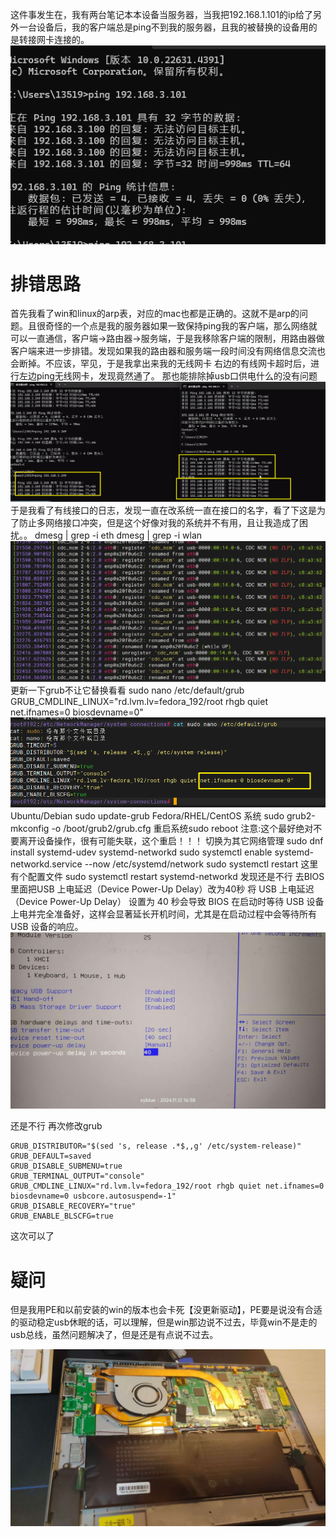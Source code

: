 这件事发生在，我有两台笔记本本设备当服务器，当我把192.168.1.101的ip给了另外一台设备后，我的客户端总是ping不到我的服务器，且我的被替换的设备用的是转接网卡连接的。
![57776f3885ee9925c681dfde9fe5b03.png|375](00_sync/00网络/Linux网络排错之断流【修改grub】/网络排错之断流/57776f3885ee9925c681dfde9fe5b03.png)

# 排错思路
首先我看了win和linux的arp表，对应的mac也都是正确的。这就不是arp的问题。且很奇怪的一个点是我的服务器如果一致保持ping我的客户端，那么网络就可以一直通信，客户端→路由器→服务端，于是我移除客户端的限制，用路由器做客户端来进一步排错。发现如果我的路由器和服务端一段时间没有网络信息交流也会断掉。不应该，罕见，于是我拿出来我的无线网卡
右边的有线网卡超时后，进行左边ping无线网卡，发现竟然通了。 那也能排除掉usb口供电什么的没有问题
![image-20241112311207.png](00_sync/00网络/Linux网络排错之断流【修改grub】/网络排错之断流/image-20241112311207.png)
于是我看了有线接口的日志，发现一直在改系统一直在接口的名字，看了下这是为了防止多网络接口冲突，但是这个好像对我的系统并不有用，且让我造成了困扰。。
dmesg | grep -i eth
dmesg | grep -i wlan
![image-20241112524917.png](00_sync/00网络/Linux网络排错之断流【修改grub】/网络排错之断流/image-20241112524917.png)
更新一下grub不让它替换看看
sudo nano /etc/default/grub
GRUB_CMDLINE_LINUX="rd.lvm.lv=fedora_192/root rhgb quiet net.ifnames=0 biosdevname=0"
![image-202411121645208.png|425](00_sync/00网络/Linux网络排错之断流【修改grub】/网络排错之断流/image-202411121645208.png)
Ubuntu/Debian
sudo update-grub
Fedora/RHEL/CentOS 系统
sudo grub2-mkconfig -o /boot/grub2/grub.cfg
重启系统sudo reboot
注意:这个最好绝对不要离开设备操作，很有可能失联，这个重启！！！
切换为其它网络管理
sudo dnf install systemd-udev systemd-networkd
sudo systemctl enable systemd-networkd.service --now
/etc/systemd/network
sudo systemctl restart
这里有个配置文件
sudo systemctl restart systemd-networkd
发现还是不行
去BIOS里面把USB 上电延迟（Device Power-Up Delay）改为40秒
将 USB 上电延迟（Device Power-Up Delay） 设置为 40 秒会导致 BIOS 在启动时等待 USB 设备上电并完全准备好，这样会显著延长开机时间，尤其是在启动过程中会等待所有 USB 设备的响应。
![73c010ff3c42a09997b547936a3e488.jpg|475](00_sync/00网络/Linux网络排错之断流【修改grub】/Linux网络排错之断流【修改grub】/73c010ff3c42a09997b547936a3e488.jpg)

还是不行
再次修改grub
```
GRUB_DISTRIBUTOR="$(sed 's, release .*$,,g' /etc/system-release)"
GRUB_DEFAULT=saved
GRUB_DISABLE_SUBMENU=true
GRUB_TERMINAL_OUTPUT="console"
GRUB_CMDLINE_LINUX="rd.lvm.lv=fedora_192/root rhgb quiet net.ifnames=0 biosdevname=0 usbcore.autosuspend=-1"
GRUB_DISABLE_RECOVERY="true"
GRUB_ENABLE_BLSCFG=true
```
这次可以了
# 疑问
但是我用PE和以前安装的win的版本也会卡死【没更新驱动】，PE要是说没有合适的驱动稳定usb休眠的话，可以理解，但是win那边说不过去，毕竟win不是走的usb总线，虽然问题解决了，但是还是有点说不过去。

![d2efb75569b0ae2c3b6091f1f83592d.jpg|450](00_sync/00网络/Linux网络排错之断流【修改grub】/Linux网络排错之断流【修改grub】/d2efb75569b0ae2c3b6091f1f83592d.jpg)



